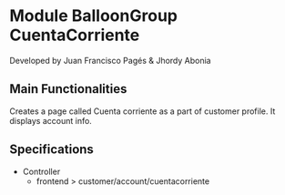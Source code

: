 # Module BalloonGroup CuentaCorriente

Developed by Juan Francisco Pagés & Jhordy Abonia

## Main Functionalities

Creates a page called Cuenta corriente as a part of customer profile.
It displays account info.

## Specifications

-   Controller
    -   frontend > customer/account/cuentacorriente
